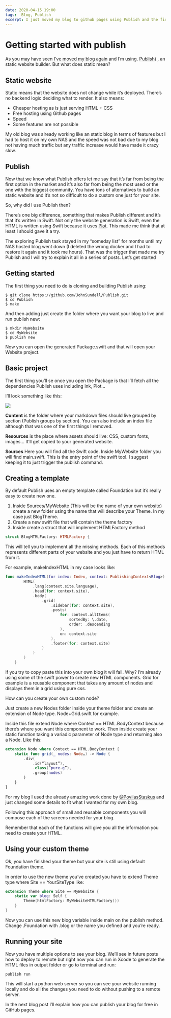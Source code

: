 ```yaml
---
date: 2020-04-15 19:00
tags:  Blog, Publish
excerpt: I just moved my blog to github pages using Publish and the first steps were consusing and difficult. John Sundell built an amazing tool but a one man effort can't solve and document everything. I'll write a series of posts about Publish trying to explain all the details to get a website up and running using Publish.
---
```

# Getting started with publish
As you may have seen [I’ve moved my blog again](https://blog.bitomule.com/posts/moving-blog-again/) and I’m using. [Publish](https://github.com/JohnSundell/Publish)) , an static website builder.  But what does static mean?

## Static website
Static means that the website does not change while it’s deployed. There’s no backend logic deciding what to render. It also means:

* Cheaper hosting as is just serving HTML + CSS
* Free hosting using Github pages
* Speed
* Some features are not possible

My old blog was already working like an static blog in terms of features but I had to host it on my own NAS and the speed was not bad due to my blog not having much traffic but any traffic increase would have made it crazy slow.

## Publish
Now that we know what Publish offers let me say that it’s far from being the first option in the market and it’s also far from being the most used or the one with the biggest community. You have tons of alternatives to build an static website and it’s not so difficult to do a custom one just for your site.

So, why did I use Publish then? 

There’s one big difference, something that makes Publish different and it’s that it’s written in Swift. Not only the website generation is Swift, even the HTML is written using Swift because it uses [Plot](https://github.com/johnsundell/plot). This made me think that at least I should gave it a try.

The exploring Publish task stayed in my “someday list” for months until my NAS hosted blog went down (I deleted the wrong docker and I had to restore it again and it took me hours). That was the trigger that made me try Publish and I will try to explain it all in a series of posts. Let’s get started

## Getting started
The first thing you need to do is cloning and building Publish using:

```
$ git clone https://github.com/JohnSundell/Publish.git
$ cd Publish
$ make
```

And then adding just create the folder where you want your blog to live and run publish new:

```
$ mkdir MyWebsite
$ cd MyWebsite
$ publish new
```

Now you can open the generated Package.swift and that will open your Website project.

## Basic project

The first thing you’ll se once you open the Package is that I’ll fetch all the dependencies Publish uses including Ink, Plot…

I’ll look something like this:

![](/images/getting-started-with-publish-1.png)

**Content** is the folder where your markdown files should live grouped by section (Publish groups by section). You can also include an index file although that was one of the first things I removed.

**Resources** is the place where assets should live: CSS, custom fonts, images… It’ll get copied to your generated website.

**Sources** Here you will find all the Swift code. Inside MyWebsite folder you will find main.swift. This is the entry point of the swift tool. I suggest keeping it to just trigger the publish command.

## Creating a template

By default Publish uses an empty template called Foundation but it’s really easy to create new one. 

1. Inside Sources/MyWebsite (This will be the name of your own website) create a new folder using the name that will describe your Theme. In my case just BlogTheme.
2. Create a new swift file that will contain the theme factory
3. Inside create a struct that will implement  HTMLFactory method

```swift
struct BlogHTMLFactory: HTMLFactory {
```

This will tell you to implement all the missing methods. Each of this methods represents different parts of your website and you just have to return HTML from it. 

For example, makeIndexHTML in my case looks like:

```swift
func makeIndexHTML(for index: Index, context: PublishingContext<Blog>) throws -> HTML {
        HTML(
            .lang(context.site.language),
            .head(for: context.site),
            .body(
                .grid(
                    .sidebar(for: context.site),
                    .posts(
                        for: context.allItems(
                            sortedBy: \.date,
                            order: .descending
                        ),
                        on: context.site
                    ),
                    .footer(for: context.site)
                )
            )
        )
    }
```

If you try to copy paste this into your own blog it will fail. Why? I’m already using some of the swift power to create new HTML components. Grid for example is a reusable component that takes any amount of nodes and displays them in a grid using pure css.

How can you create your own custom node?

Just create a new Nodes folder inside your theme folder and create an extension of Node type. Node+Grid.swift for example.

Inside this file extend Node where Context == HTML.BodyContext because there’s where you want this component to work. Then inside create your static function taking a variadic parameter of Node type and returning also a Node. Like this:

```swift
extension Node where Context == HTML.BodyContext {
    static func grid(_ nodes: Node…) -> Node {
        .div(
            .id(“layout”),
            .class(“pure-g”),
            .group(nodes)
        )
    }
}
```

For my blog I used the already amazing work done by [@PovilasStaskus](https://twitter.com/PovilasStaskus) and just changed some details to fit what I wanted for my own blog.

Following this approach of small and reusable components you will compose each of the screens needed for your blog.

Remember that each of the functions will give you all the information you need to create your HTML.

## Using your custom theme
Ok, you have finished your theme but your site is still using default Foundation theme.

In order to use the new theme you’ve created you have to extend Theme type where Site == YourSiteType like:

```swift
extension Theme where Site == MyWebsite {
    static var blog: Self {
        Theme(htmlFactory: MyWebsiteHTMLFactory())
    }
}
```

Now you can use this new blog variable inside main on the publish method. Change .Foundation with .blog or the name you defined and you’re ready.

## Running your site
Now you have multiple options to see your blog. We’ll see in future posts how to deploy to remote but right now you can run in Xcode to generate the HTML files in output folder or go to terminal and run:

```
publish run
``` 

This will start a python web server so you can see your website running locally and do all the changes you need to do without pushing to a remote server.

In the next blog post I’ll explain how you can publish your blog for free in GitHub pages.
